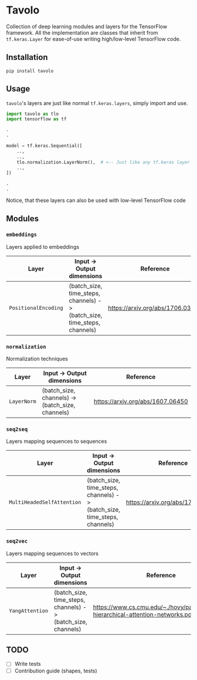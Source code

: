 # Tavolo

Collection of deep learning modules and layers for the TensorFlow framework.
All the implementation are classes that inherit from `tf.keras.Layer` for ease-of-use writing high/low-level TensorFlow code.

## Installation

`pip install tavolo`

## Usage

`tavolo`'s layers are just like normal `tf.keras.layers`, simply import and use.

```python
import tavolo as tlo
import tensorflow as tf

.
.

model = tf.keras.Sequential([
    ..,
    ..,
    tlo.normalization.LayerNorm(),  # <-- Just like any tf.keras layer
    ..,
])

.
.

```

Notice, that these layers can also be used with low-level TensorFlow code

## Modules

### `embeddings`

Layers applied to embeddings

| Layer                          | Input -> Output dimensions                                                | Reference                        | 
| ------------------------------ | ------------------------------------------------------------------------- | -------------------------------- |
| `PositionalEncoding`           | (batch_size, time_steps, channels) -> (batch_size, time_steps, channels)  | https://arxiv.org/abs/1706.03762 |

### `normalization`

Normalization techniques

| Layer                          | Input -> Output dimensions                        | Reference                        | 
| ------------------------------ | ------------------------------------------------  | -------------------------------- |
| `LayerNorm`                    | (batch_size, channels) -> (batch_size, channels)  | https://arxiv.org/abs/1607.06450 |

### `seq2seq`

Layers mapping sequences to sequences

| Layer                          | Input -> Output dimensions                                                | Reference                        | 
| ------------------------------ | ------------------------------------------------------------------------- | -------------------------------- |
| `MultiHeadedSelfAttention`     | (batch_size, time_steps, channels) -> (batch_size, time_steps, channels)  | https://arxiv.org/abs/1706.03762 |

### `seq2vec`

Layers mapping sequences to vectors

| Layer                          | Input -> Output dimensions                                                | Reference                                                                       | 
| ------------------------------ | ------------------------------------------------------------------------- | ------------------------------------------------------------------------------- |
| `YangAttention`                | (batch_size, time_steps, channels) -> (batch_size, channels)              | https://www.cs.cmu.edu/~./hovy/papers/16HLT-hierarchical-attention-networks.pdf |


## TODO
- [ ] Write tests
- [ ] Contribution guide (shapes, tests)